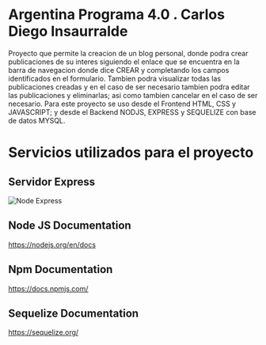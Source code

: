 # Argentina Programa 4.0 . Carlos Diego Insaurralde

Proyecto que permite la creacion de un blog personal, donde podra crear publicaciones de su interes
siguiendo el enlace que se encuentra en la barra de navegacion donde dice CREAR y completando los campos
identificados en el formulario. Tambien podra visualizar todas las publicaciones creadas y en el caso
de ser necesario tambien podra editar las publicaciones y eliminarlas; asi como tambien cancelar en el
caso de ser necesario.
Para este proyecto se uso desde el Frontend HTML, CSS y JAVASCRIPT; y desde el Backend NODJS, EXPRESS y
SEQUELIZE con base de datos MYSQL.

#

#

#

# Servicios utilizados para el proyecto

## Servidor Express

![Node Express](https://somospnt.com/images/blog/zojuy79lo3fn3qdt7g6p.png)

## Node JS Documentation

https://nodejs.org/en/docs

## Npm Documentation

https://docs.npmjs.com/

## Sequelize Documentation

https://sequelize.org/
